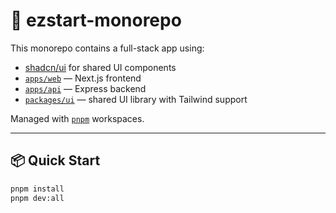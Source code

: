 # 🧱 ezstart-monorepo

This monorepo contains a full-stack app using:

- [shadcn/ui](https://ui.shadcn.dev/) for shared UI components
- [`apps/web`](./apps/web/README.md) — Next.js frontend
- [`apps/api`](./apps/api/README.md) — Express backend
- [`packages/ui`](./packages/ui) — shared UI library with Tailwind support

Managed with [`pnpm`](https://pnpm.io/) workspaces.

---

## 📦 Quick Start

```bash
pnpm install
pnpm dev:all
```
